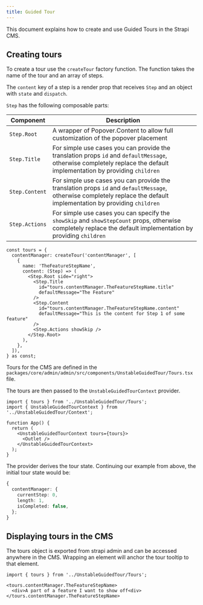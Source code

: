 ```yaml
---
title: Guided Tour
---
```


This document explains how to create and use Guided Tours in the Strapi CMS.

## Creating tours

To create a tour use the `createTour` factory function. The function takes the name of the tour and an array of steps.

The `content` key of a step is a render prop that receives `Step` and an object with `state` and `dispatch`.

`Step` has the following composable parts:

| Component      | Description                                                                                                                                                           |
| -------------- | --------------------------------------------------------------------------------------------------------------------------------------------------------------------- |
| `Step.Root`    | A wrapper of Popover.Content to allow full customization of the popover placement                                                                                     |
| `Step.Title`   | For simple use cases you can provide the translation props `id` and `defaultMessage`, otherwise completely replace the default implementation by providing `children` |
| `Step.Content` | For simple use cases you can provide the translation props `id` and `defaultMessage`, otherwise completely replace the default implementation by providing `children` |
| `Step.Actions` | For simple use cases you can specify the `showSkip` and `showStepCount` props, otherwise completely replace the default implementation by providing `children`        |

```tsx
const tours = {
  contentManager: createTour('contentManager', [
    {
      name: 'TheFeatureStepName',
      content: (Step) => (
        <Step.Root side="right">
          <Step.Title
            id="tours.contentManager.TheFeatureStepName.title"
            defaultMessage="The Feature"
          />
          <Step.Content
            id="tours.contentManager.TheFeatureStepName.content"
            defaultMessage="This is the content for Step 1 of some feature"
          />
          <Step.Actions showSkip />
        </Step.Root>
      ),
    },
  ]),
} as const;
```

Tours for the CMS are defined in the `packages/core/admin/admin/src/components/UnstableGuidedTour/Tours.tsx` file.

The tours are then passed to the `UnstableGuidedTourContext` provider.

```tsx
import { tours } from '../UnstableGuidedTour/Tours';
import { UnstableGuidedTourContext } from '../UnstableGuidedTour/Context';

function App() {
  return (
    <UnstableGuidedTourContext tours={tours}>
      <Outlet />
    </UnstableGuidedTourContext>
  );
}
```

The provider derives the tour state. Continuing our example from above, the initial tour state would be:

```ts
{
  contentManager: {
    currentStep: 0,
    length: 1,
    isCompleted: false,
  };
}
```

## Displaying tours in the CMS

The tours object is exported from strapi admin and can be accessed anywhere in the CMS. Wrapping an element will anchor the tour tooltip to that element.

```tsx
import { tours } from '../UnstableGuidedTour/Tours';

<tours.contentManager.TheFeatureStepName>
  <div>A part of a feature I want to show off<div>
</tours.contentManager.TheFeatureStepName>
```
